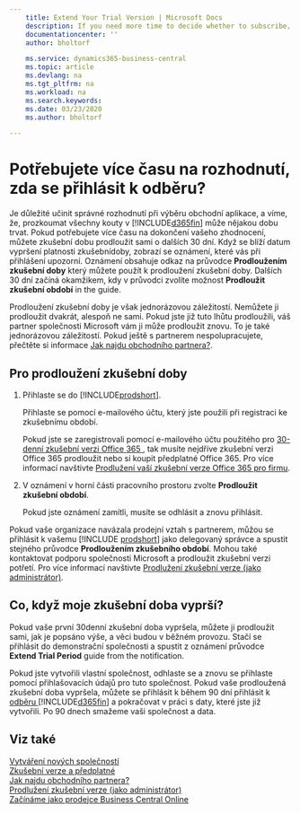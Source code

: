 ```yaml
---
    title: Extend Your Trial Version | Microsoft Docs
    description: If you need more time to decide whether to subscribe, you can extend your trial version.
    documentationcenter: ''
    author: bholtorf

    ms.service: dynamics365-business-central
    ms.topic: article
    ms.devlang: na
    ms.tgt_pltfrm: na
    ms.workload: na
    ms.search.keywords:
    ms.date: 03/23/2020
    ms.author: bholtorf

---
```


# Potřebujete více času na rozhodnutí, zda se přihlásit k odběru?
Je důležité učinit správné rozhodnutí při výběru obchodní aplikace, a víme, že,  prozkoumat všechny kouty v [!INCLUDE[d365fin](includes/d365fin_md.md)] může nějakou dobu trvat. Pokud potřebujete více času na dokončení vašeho zhodnocení, můžete zkušební dobu prodloužit sami o dalších 30 dní. Když se blíží datum vypršení platnosti zkušebnídoby, zobrazí se oznámení, které vás při přihlášení upozorní. Oznámení obsahuje odkaz na průvodce **Prodloužením zkušební doby** který můžete použít k prodloužení zkušební doby. Dalších 30 dní začíná okamžikem, kdy v průvodci zvolíte možnost  **Prodloužit zkušební období** in the guide.

Prodloužení zkušební doby je však jednorázovou záležitostí. Nemůžete ji prodloužit dvakrát, alespoň ne sami. Pokud jste již tuto lhůtu prodloužili, váš partner společnosti Microsoft vám ji může prodloužit znovu. To je také jednorázovou záležitostí. Pokud ještě s partnerem nespolupracujete, přečtěte si informace [Jak najdu obchodního partnera?](across-faq.md#findpartner).

## Pro prodloužení zkušební doby

1. Přihlaste se do [!INCLUDE[prodshort](includes/prodshort.md)].

   Přihlaste se pomocí e-mailového účtu, který jste použili při registraci ke zkušebnímu období.

   Pokud jste se zaregistrovali pomocí e-mailového účtu použitého pro [30-denní zkušební verzi Office 365 ](/microsoft-365/commerce/sign-up-for-office-365-trial), tak musíte nejdříve zkušební verzi Office 365 prodloužit nebo si koupit předplatné Office 365. Pro více informací navštivte [Prodlužení vaší zkušební verze Office 365 pro firmu](/microsoft-365/commerce/extend-your-trial).
2. V oznámení v horní části pracovního prostoru zvolte **Prodloužit zkušební období**.

   Pokud jste oznámení zamítli, musíte se odhlásit a znovu přihlásit.

Pokud vaše organizace navázala prodejní vztah s partnerem, můžou se přihlásit k vašemu [!INCLUDE [prodshort](includes/prodshort.md)] jako delegovaný správce a spustit stejného průvodce **Prodloužením zkušebního období**. Mohou také kontaktovat podporu společnosti Microsoft a prodloužit zkušební verzi potřetí. Pro více informací navštivte [Prodlužení zkušební verze (jako administrátor)](/dynamics365/business-central/dev-itpro/administration/tenant-administration#extending-trials).

## Co, když moje zkušební doba vyprší?

Pokud vaše první 30denní zkušební doba vypršela, můžete ji prodloužit sami, jak je popsáno výše, a věci budou v běžném provozu. Stačí se přihlásit do demonstrační společnosti a spustit z oznámení průvodce **Extend Trial Period** guide from the notification.

Pokud jste vytvořili vlastní společnost, odhlaste se a znovu se přihlaste pomocí přihlašovacích údajů pro tuto společnost. Pokud vaše prodloužená zkušební doba vypršela, můžete se přihlásit k  během 90 dní přihlásit k [odběru ](https://go.microsoft.com/fwlink/?linkid=828659) [!INCLUDE[d365fin](includes/d365fin_md.md)] a pokračovat v práci s daty, které jste již vytvořili. Po 90 dnech smažeme vaši společnost a data.

## Viz také

[Vytváření nových společností](about-new-company.md)  
[Zkušební verze a předplatné](across-preview.md)  
[Jak najdu obchodního partnera?](across-faq.md#findpartner)  
[Prodlužení zkušební verze (jako administrátor)](/dynamics365/business-central/dev-itpro/administration/tenant-administration#extending-trials)  
[Začínáme jako prodejce Business Central Online](/dynamics365/business-central/dev-itpro/administration/get-started-online)
